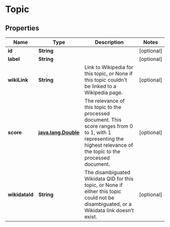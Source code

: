 

# Topic

## Properties

Name | Type | Description | Notes
------------ | ------------- | ------------- | -------------
**id** | **String** |  |  [optional]
**label** | **String** |  |  [optional]
**wikiLink** | **String** | Link to Wikipedia for this topic, or None if this topic couldn&#39;t be linked to a Wikipedia page. |  [optional]
**score** | [**java.lang.Double**](java.lang.Double.md) | The relevance of this topic to the processed document. This score ranges from 0 to 1, with 1 representing the highest relevance of the topic to the processed document. |  [optional]
**wikidataId** | **String** | The disambiguated Wikidata QID for this topic, or None if either this topic could not be disambiguated, or a Wikidata link doesn’t exist. |  [optional]



